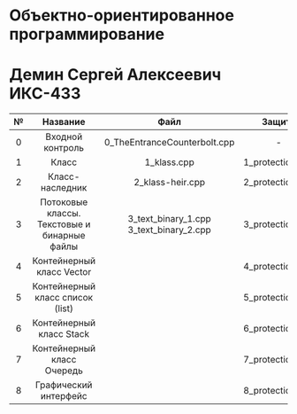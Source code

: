 # Объектно-ориентированное программирование
# Демин Сергей Алексеевич ИКС-433

|№|Название|Файл|Защита|Отчет|Балл|
|:-:|:-:|:-:|:-:|:-:|:-:|
|0|Входной контроль|0_TheEntranceCounterbolt.cpp|-|Не требуется|100|
|1|Класс|1_klass.cpp|1_protection.cpp|Лаб№1_Демин.pdf|100|
|2|Класс-наследник|2_klass-heir.cpp|2_protection.cpp|Лаб№2_Демин.pdf|100|
|3|Потоковые классы. Текстовые и бинарные файлы|3_text_binary_1.cpp 3_text_binary_2.cpp|3_protection.cpp|Лаб№3_Демин.pdf|0|
|4|Контейнерный класс Vector||4_protection.cpp|Лаб№4_Демин.pdf|0|
|5|Контейнерный класс список (list)||5_protection.cpp|Лаб№5_Демин.pdf|0|
|6|Контейнерный класс Stack||6_protection.cpp|Лаб№6_Демин.pdf|0|
|7|Контейнерный класс Очередь||7_protection.cpp|Лаб№7_Демин.pdf|0|
|8|Графический интерфейс||8_protection.cpp|Лаб№8_Демин.pdf|0|


